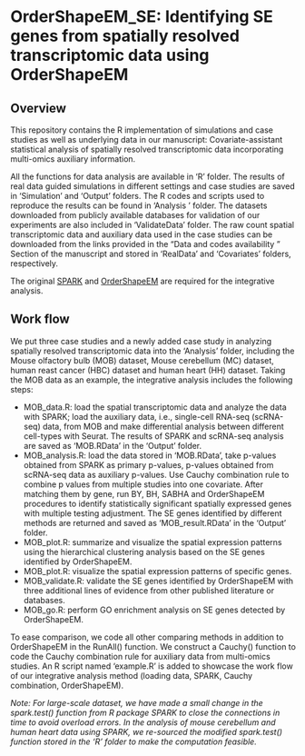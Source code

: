 # OrderShapeEM_SE: Identifying SE genes from spatially resolved transcriptomic data using OrderShapeEM

## Overview

This repository contains the R implementation of simulations and case studies as well as underlying data in our manuscript: Covariate-assistant statistical analysis of spatially resolved transcriptomic data incorporating multi-omics auxiliary information. 

All the functions for data analysis are available in ‘R’ folder. The results of real data guided simulations in different settings and case studies are saved in ‘Simulation’ and ‘Output’ folders. The R codes and scripts used to reproduce the results can be found in ‘Analysis ’ folder. The datasets downloaded from publicly available databases for validation of our experiments are also included in ‘ValidateData’ folder. The raw count spatial transcriptomic data and auxiliary data used in the case studies can be downloaded from the links provided in the “Data and codes availability ” Section of the manuscript and stored in ‘RealData’ and ‘Covariates’ folders, respectively. 

The original [SPARK](https://github.com/xzhoulab/SPARK ) and [OrderShapeEM](https://github.com/jchen1981/OrderShapeEM) are required for the integrative analysis.

## Work flow

We put  three case studies and a newly added case study in analyzing spatially resolved transcriptomic data into the ‘Analysis’ folder, including the Mouse olfactory bulb (MOB) dataset, Mouse cerebellum (MC) dataset, human reast cancer (HBC) dataset and human heart (HH) dataset. Taking the MOB data as an example, the integrative analysis includes the following steps:

- MOB_data.R: load the spatial transcriptomic data and analyze the data with SPARK; load the auxiliary data, i.e., single-cell RNA-seq (scRNA-seq) data, from MOB and make differential analysis between different cell-types with Seurat.  The results of SPARK and scRNA-seq analysis are saved as ‘MOB.RData’ in the ‘Output’ folder.
- MOB_analysis.R: load the data stored in ‘MOB.RData’, take p-values obtained from SPARK as primary p-values, p-values obtained from scRNA-seq data as auxiliary p-values. Use Cauchy combination rule to combine p values from multiple studies into one covariate. After matching them by gene, run BY, BH, SABHA and OrderShapeEM procedures to identify statistically significant spatially expressed genes with multiple testing adjustment. The SE genes identified by different methods are returned and saved as ‘MOB_result.RData’ in the ‘Output’ folder.
- MOB_plot.R: summarize and visualize the spatial expression patterns using the hierarchical clustering analysis based on the SE genes identified by OrderShapeEM.
- MOB_plot.R: visualize the spatial expression patterns of specific genes.
- MOB_validate.R: validate the SE genes identified by OrderShapeEM with three additional lines of evidence from other published literature or databases.
- MOB_go.R: perform GO enrichment analysis on SE genes detected by OrderShapeEM.

To ease comparison, we code all other comparing methods in addition to OrderShapeEM in the RunAll() function. We construct a Cauchy() function to code the Cauchy combination rule for auxiliary data from multi-omics studies. An R script named ‘example.R’ is added to showcase the work flow of our integrative analysis method (loading data, SPARK, Cauchy combination, OrderShapeEM).

*Note: For large-scale dataset, we have made a small change in the spark.test() function from R package SPARK to close the connections in time to avoid overload errors. In the analysis of mouse cerebellum and human heart data using SPARK, we re-sourced the modified spark.test() function stored in the ‘R’ folder to make the computation feasible.*

